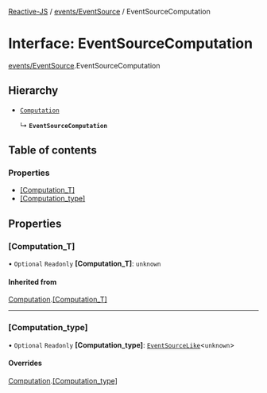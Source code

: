 [Reactive-JS](../README.md) / [events/EventSource](../modules/events_EventSource.md) / EventSourceComputation

# Interface: EventSourceComputation

[events/EventSource](../modules/events_EventSource.md).EventSourceComputation

## Hierarchy

- [`Computation`](computations.Computation.md)

  ↳ **`EventSourceComputation`**

## Table of contents

### Properties

- [[Computation\_T]](events_EventSource.EventSourceComputation.md#[computation_t])
- [[Computation\_type]](events_EventSource.EventSourceComputation.md#[computation_type])

## Properties

### [Computation\_T]

• `Optional` `Readonly` **[Computation\_T]**: `unknown`

#### Inherited from

[Computation](computations.Computation.md).[[Computation_T]](computations.Computation.md#[computation_t])

___

### [Computation\_type]

• `Optional` `Readonly` **[Computation\_type]**: [`EventSourceLike`](events.EventSourceLike.md)<`unknown`\>

#### Overrides

[Computation](computations.Computation.md).[[Computation_type]](computations.Computation.md#[computation_type])
